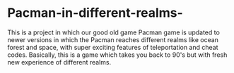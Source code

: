 # Pacman-in-different-realms-
This is a project in which our good old game Pacman game is updated to newer versions in which the Pacman reaches different realms  like ocean forest and space, with super exciting features of teleportation and cheat codes. Basically, this is a game which takes you back to 90's but with fresh new experience of different realms.
